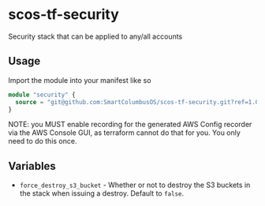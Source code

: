 # scos-tf-security
Security stack that can be applied to any/all accounts


## Usage
Import the module into your manifest like so
```terraform
module "security" {
  source = "git@github.com:SmartColumbusOS/scos-tf-security.git?ref=1.0.0"
}
```

NOTE: you MUST enable recording for the generated AWS Config recorder via the AWS Console GUI, as terraform cannot do that for you. You only need to do this once.

## Variables

- `force_destroy_s3_bucket` - Whether or not to destroy the S3 buckets in the stack when issuing a destroy. Default to `false`.
